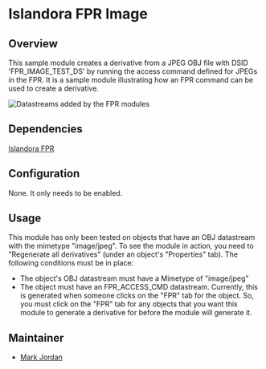 # Islandora FPR Image

## Overview

This sample module creates a derivative from a JPEG OBJ file with DSID 'FPR_IMAGE_TEST_DS' by running the access command defined for JPEGs in the FPR. It is a sample module illustrating how an FPR command can be used to create a derivative.

![Datastreams added by the FPR modules](https://dl.dropboxusercontent.com/u/1015702/linked_to/islandora_fpr/islandora_fpr_sample_derivative.jpg)

## Dependencies

[Islandora FPR](https://github.com/mjordan/islandora_fpr)

## Configuration

None. It only needs to be enabled.

## Usage

This module has only been tested on objects that have an OBJ datastream with the mimetype "image/jpeg". To see the module in action, you need to "Regenerate all derivatives" (under an object's "Properties" tab). The following conditions must be in place:

* The object's OBJ datastream must have a Mimetype of "image/jpeg"
* The object must have an FPR_ACCESS_CMD datastream. Currently, this is generated when someone clicks on the "FPR" tab for the object. So, you must click on the "FPR" tab for any objects that you want this module to generate a derivative for before the module will generate it.


## Maintainer

* [Mark Jordan](https://github.com/mjordan)

